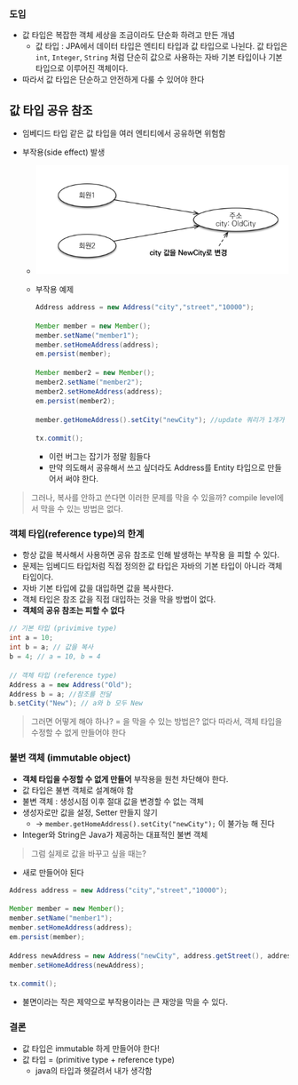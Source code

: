 ### 도입

- 값 타입은 복잡한 객체 세상을 조금이라도 단순화 하려고 만든 개념
  - 값 타입 : JPA에서 데이터 타입은 엔티티 타입과 값 타입으로 나뉜다. 값 타입은 `int`, `Integer`, `String` 처럼 단순히 값으로 사용하는 자바 기본 타입이나 기본 타입으로 이루어진 객체이다. 
- 따라서 값 타입은 단순하고 안전하게 다룰 수 있어야 한다



## 값 타입 공유 참조

- 임베디드 타입 같은 값 타입을 여러 엔티티에서 공유하면 위험함 

- 부작용(side effect) 발생
  - ![image-20220221142843981](..\image\image-20220221142843981.png)
  - 부작용 예제
    ```java
    Address address = new Address("city","street","10000");
    
    Member member = new Member();
    member.setName("member1");
    member.setHomeAddress(address);
    em.persist(member);
    
    Member member2 = new Member();
    member2.setName("member2");
    member2.setHomeAddress(address);
    em.persist(member2);
    
    member.getHomeAddress().setCity("newCity"); //update 쿼리가 1개가 나가야 한다고 생각하지만 2개가 실행 된다
    
    tx.commit();
    ```

    - 이런 버그는 잡기가 정말 힘들다
    - 만약 의도해서 공유해서 쓰고 싶더라도 Address를 Entity 타입으로 만들어서 써야 한다.




> 그러나, 복사를 안하고 쓴다면 이러한 문제를 막을 수 있을까?
> compile level에서 막을 수 있는 방법은 없다.



### 객체 타입(reference type)의 한계

- 항상 값을 복사해서 사용하면 공유 참조로 인해 발생하는 부작용 을 피할 수 있다. 
- 문제는 임베디드 타입처럼 직접 정의한 값 타입은 자바의 기본 타입이 아니라 객체 타입이다.  
- 자바 기본 타입에 값을 대입하면 값을 복사한다.
- 객체 타입은 참조 값을 직접 대입하는 것을 막을 방법이 없다.  
- **객체의 공유 참조는 피할 수 없다**



```java
// 기본 타입 (privimive type)
int a = 10;
int b = a; // 값을 복사
b = 4; // a = 10, b = 4

// 객체 타입 (reference type)
Address a = new Address("Old");
Address b = a; //참조를 전달
b.setCity("New"); // a와 b 모두 New 
```



> 그러면 어떻게 해야 하나?
> = 을 막을 수 있는 방법은? 없다 
> 따라서, 객체 타입을 수정할 수 없게 만들어야 한다



### 불변 객체 (immutable object)

- **객체 타입을 수정할 수 없게 만들어** 부작용을 원천 차단해야 한다. 
- 값 타입은 불변 객체로 설계해야 함
- 불변 객체 : 생성시점 이후 절대 값을 변경할 수 없는 객체
- 생성자로만 값을 설정, Setter 만들지 않기 
  - -> `member.getHomeAddress().setCity("newCity");` 이 불가능 해 진다
- Integer와 String은 Java가 제공하는 대표적인 불변 객체



>  그럼 실제로 값을 바꾸고 싶을 때는? 

- 새로 만들어야 된다

```java
Address address = new Address("city","street","10000");

Member member = new Member();
member.setName("member1");
member.setHomeAddress(address);
em.persist(member);

Address newAddress = new Address("newCity", address.getStreet(), address.getZipcode()); // 새로 만들기
member.setHomeAddress(newAddress);

tx.commit();
```

- 불면이라는 작은 제약으로 부작용이라는 큰 재앙을 막을 수 있다. 



### 결론

- 값 타입은 immutable 하게 만들어야 한다! 
- 값 타입 = (primitive type + reference type) 
  - java의 타입과 헷갈려서 내가 생각함
